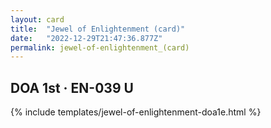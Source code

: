 ```yaml
---
layout: card
title:  "Jewel of Enlightenment (card)"
date:   "2022-12-29T21:47:36.877Z"
permalink: jewel-of-enlightenment_(card)
---
```


## DOA 1st &middot; EN-039 U

{% include templates/jewel-of-enlightenment-doa1e.html %}
